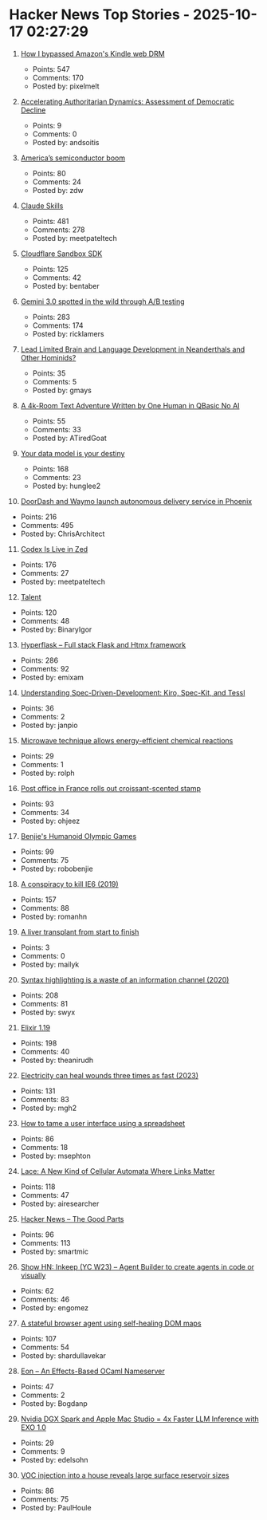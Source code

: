 # Hacker News Top Stories - 2025-10-17 02:27:29

1. [How I bypassed Amazon's Kindle web DRM](https://blog.pixelmelt.dev/kindle-web-drm/)
   - Points: 547
   - Comments: 170
   - Posted by: pixelmelt

2. [Accelerating Authoritarian Dynamics: Assessment of Democratic Decline](https://steadystate1.substack.com/p/accelerating-authoritarian-dynamics)
   - Points: 9
   - Comments: 0
   - Posted by: andsoitis

3. [America’s semiconductor boom](https://www.youtube.com/watch?v=T-jt3qBzJ4A)
   - Points: 80
   - Comments: 24
   - Posted by: zdw

4. [Claude Skills](https://www.anthropic.com/news/skills)
   - Points: 481
   - Comments: 278
   - Posted by: meetpateltech

5. [Cloudflare Sandbox SDK](https://sandbox.cloudflare.com/)
   - Points: 125
   - Comments: 42
   - Posted by: bentaber

6. [Gemini 3.0 spotted in the wild through A/B testing](https://ricklamers.io/posts/gemini-3-spotted-in-the-wild/)
   - Points: 283
   - Comments: 174
   - Posted by: ricklamers

7. [Lead Limited Brain and Language Development in Neanderthals and Other Hominids?](https://today.ucsd.edu/story/did-lead-limit-brain-and-language-development-in-neanderthals-and-other-extinct-hominids)
   - Points: 35
   - Comments: 5
   - Posted by: gmays

8. [A 4k-Room Text Adventure Written by One Human in QBasic No AI](https://the-ventureweaver.itch.io/tlote4111)
   - Points: 55
   - Comments: 33
   - Posted by: ATiredGoat

9. [Your data model is your destiny](https://notes.mtb.xyz/p/your-data-model-is-your-destiny)
   - Points: 168
   - Comments: 23
   - Posted by: hunglee2

10. [DoorDash and Waymo launch autonomous delivery service in Phoenix](https://about.doordash.com/en-us/news/waymo)
   - Points: 216
   - Comments: 495
   - Posted by: ChrisArchitect

11. [Codex Is Live in Zed](https://zed.dev/blog/codex-is-live-in-zed)
   - Points: 176
   - Comments: 27
   - Posted by: meetpateltech

12. [Talent](https://www.felixstocker.com/blog/talent)
   - Points: 120
   - Comments: 48
   - Posted by: BinaryIgor

13. [Hyperflask – Full stack Flask and Htmx framework](https://hyperflask.dev/)
   - Points: 286
   - Comments: 92
   - Posted by: emixam

14. [Understanding Spec-Driven-Development: Kiro, Spec-Kit, and Tessl](https://martinfowler.com/articles/exploring-gen-ai/sdd-3-tools.html)
   - Points: 36
   - Comments: 2
   - Posted by: janpio

15. [Microwave technique allows energy-efficient chemical reactions](https://phys.org/news/2025-10-microwave-technique-energy-efficient-chemical.html)
   - Points: 29
   - Comments: 1
   - Posted by: rolph

16. [Post office in France rolls out croissant-scented stamp](https://www.ctvnews.ca/world/article/french-post-office-rolls-out-croissant-scented-stamp/)
   - Points: 93
   - Comments: 34
   - Posted by: ohjeez

17. [Benjie's Humanoid Olympic Games](https://generalrobots.substack.com/p/benjies-humanoid-olympic-games)
   - Points: 99
   - Comments: 75
   - Posted by: robobenjie

18. [A conspiracy to kill IE6 (2019)](https://blog.chriszacharias.com/a-conspiracy-to-kill-ie6)
   - Points: 157
   - Comments: 88
   - Posted by: romanhn

19. [A liver transplant from start to finish](https://press.asimov.com/articles/liver)
   - Points: 3
   - Comments: 0
   - Posted by: mailyk

20. [Syntax highlighting is a waste of an information channel (2020)](https://buttondown.com/hillelwayne/archive/syntax-highlighting-is-a-waste-of-an-information/)
   - Points: 208
   - Comments: 81
   - Posted by: swyx

21. [Elixir 1.19](https://elixir-lang.org/blog/2025/10/16/elixir-v1-19-0-released/)
   - Points: 198
   - Comments: 40
   - Posted by: theanirudh

22. [Electricity can heal wounds three times as fast (2023)](https://www.chalmers.se/en/current/news/mc2-how-electricity-can-heal-wounds-three-times-as-fast/)
   - Points: 131
   - Comments: 83
   - Posted by: mgh2

23. [How to tame a user interface using a spreadsheet](https://blog.gingerbeardman.com/2025/10/11/how-to-tame-a-user-interface-using-a-spreadsheet/)
   - Points: 86
   - Comments: 18
   - Posted by: msephton

24. [Lace: A New Kind of Cellular Automata Where Links Matter](https://www.novaspivack.com/science/introducing-lace-a-new-kind-of-cellular-automata)
   - Points: 118
   - Comments: 47
   - Posted by: airesearcher

25. [Hacker News – The Good Parts](https://smartmic.bearblog.dev/why-hacker-news/)
   - Points: 96
   - Comments: 113
   - Posted by: smartmic

26. [Show HN: Inkeep (YC W23) – Agent Builder to create agents in code or visually](https://github.com/inkeep/agents)
   - Points: 62
   - Comments: 46
   - Posted by: engomez

27. [A stateful browser agent using self-healing DOM maps](https://100x.bot/a/a-stateful-browser-agent-using-self-healing-dom-maps)
   - Points: 107
   - Comments: 54
   - Posted by: shardullavekar

28. [Eon – An Effects-Based OCaml Nameserver](https://ryan.freumh.org/eon.html)
   - Points: 47
   - Comments: 2
   - Posted by: Bogdanp

29. [Nvidia DGX Spark and Apple Mac Studio = 4x Faster LLM Inference with EXO 1.0](https://blog.exolabs.net/nvidia-dgx-spark/)
   - Points: 29
   - Comments: 9
   - Posted by: edelsohn

30. [VOC injection into a house reveals large surface reservoir sizes](https://www.pnas.org/doi/10.1073/pnas.2503399122)
   - Points: 86
   - Comments: 75
   - Posted by: PaulHoule

